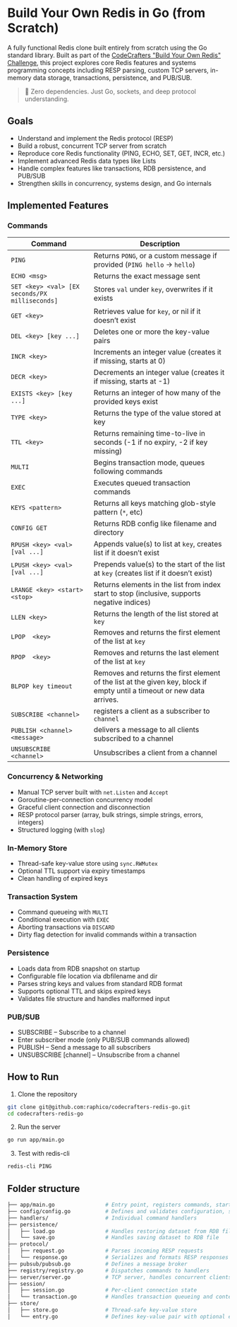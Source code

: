 # Build Your Own Redis in Go (from Scratch)

A fully functional Redis clone built entirely from scratch using the Go standard library. Built as part of the [CodeCrafters "Build Your Own Redis" Challenge](https://codecrafters.io/challenges/redis), this project explores core Redis features and systems programming concepts including RESP parsing, custom TCP servers, in-memory data storage, transactions, persistence, and PUB/SUB.

> 🚀 Zero dependencies. Just Go, sockets, and deep protocol understanding.

## Goals

- Understand and implement the Redis protocol (RESP)
- Build a robust, concurrent TCP server from scratch
- Reproduce core Redis functionality (PING, ECHO, SET, GET, INCR, etc.)
- Implement advanced Redis data types like Lists
- Handle complex features like transactions, RDB persistence, and PUB/SUB
- Strengthen skills in concurrency, systems design, and Go internals

## Implemented Features

### Commands

| Command                                        | Description                                                                                                             |
| ---------------------------------------------- | ----------------------------------------------------------------------------------------------------------------------- |
| `PING`                                         | Returns `PONG`, or a custom message if provided (`PING hello` → `hello`)                                                |
| `ECHO <msg>`                                   | Returns the exact message sent                                                                                          |
| `SET <key> <val> [EX seconds/PX milliseconds]` | Stores `val` under `key`, overwrites if it exists                                                                       |
| `GET <key>`                                    | Retrieves value for `key`, or nil if it doesn’t exist                                                                   |
| `DEL <key> [key ...]`                          | Deletes one or more the key-value pairs                                                                                 |
| `INCR <key>`                                   | Increments an integer value (creates it if missing, starts at 0)                                                        |
| `DECR <key>`                                   | Decrements an integer value (creates it if missing, starts at -1)                                                       |
| `EXISTS <key> [key ...]`                       | Returns an integer of how many of the provided keys exist                                                               |
| `TYPE <key>`                                   | Returns the type of the value stored at key                                                                             |
| `TTL <key>`                                    | Returns remaining time-to-live in seconds (-1 if no expiry, -2 if key missing)                                          |
| `MULTI`                                        | Begins transaction mode, queues following commands                                                                      |
| `EXEC`                                         | Executes queued transaction commands                                                                                    |
| `KEYS <pattern>`                               | Returns all keys matching glob-style pattern (`*`, etc)                                                                 |
| `CONFIG GET`                                   | Returns RDB config like filename and directory                                                                          |
| `RPUSH <key> <val> [val ...]`                  | Appends value(s) to list at `key`, creates list if it doesn’t exist                                                     |
| `LPUSH <key> <val> [val ...]`                  | Prepends value(s) to the start of the list at `key` (creates list if it doesn’t exist)                                  |
| `LRANGE <key> <start> <stop>`                  | Returns elements in the list from index start to stop (inclusive, supports negative indices)                            |
| `LLEN <key>`                                   | Returns the length of the list stored at `key`                                                                          |
| `LPOP  <key>`                                  | Removes and returns the first element of the list at `key`                                                              |
| `RPOP  <key>`                                  | Removes and returns the last element of the list at `key`                                                               |
| `BLPOP key timeout`                            | Removes and returns the first element of the list at the given key, block if empty until a timeout or new data arrives. |
| `SUBSCRIBE <channel>`                          | registers a client as a subscriber to `channel`                                                                         |
| `PUBLISH <channel> <message>`                  | delivers a message to all clients subscribed to a channel                                                               |
| `UNSUBSCRIBE <channel>`                        | Unsubscribes a client from a channel                                                                                    |

### Concurrency & Networking

- Manual TCP server built with `net.Listen` and `Accept`
- Goroutine-per-connection concurrency model
- Graceful client connection and disconnection
- RESP protocol parser (array, bulk strings, simple strings, errors, integers)
- Structured logging (with `slog`)

### In-Memory Store

- Thread-safe key-value store using `sync.RWMutex`
- Optional TTL support via expiry timestamps
- Clean handling of expired keys

### Transaction System

- Command queueing with `MULTI`
- Conditional execution with `EXEC`
- Aborting transactions via `DISCARD`
- Dirty flag detection for invalid commands within a transaction

### Persistence

- Loads data from RDB snapshot on startup
- Configurable file location via dbfilename and dir
- Parses string keys and values from standard RDB format
- Supports optional TTL and skips expired keys
- Validates file structure and handles malformed input

### PUB/SUB

- SUBSCRIBE <channel> – Subscribe to a channel
- Enter subscriber mode (only PUB/SUB commands allowed)
- PUBLISH <channel> <message> – Send a message to all subscribers
- UNSUBSCRIBE [channel] – Unsubscribe from a channel

## How to Run

1. Clone the repository

```bash
git clone git@github.com:raphico/codecrafters-redis-go.git
cd codecrafters-redis-go
```

2. Run the server

```bash
go run app/main.go
```

3. Test with redis-cli

```bash
redis-cli PING
```

## Folder structure

```bash
├── app/main.go                # Entry point, registers commands, starts server
├── config/config.go           # Defines and validates configuration, such as RDB path
├── handlers/                  # Individual command handlers
├── persistence/
│   ├── load.go                # Handles restoring dataset from RDB file
│   └── save.go                # Handles saving dataset to RDB file
├── protocol/
│   ├── request.go             # Parses incoming RESP requests
│   └── response.go            # Serializes and formats RESP responses
├── pubsub/pubsub.go           # Defines a message broker
├── registry/registry.go       # Dispatches commands to handlers
├── server/server.go           # TCP server, handles concurrent clients
├── session/
│   ├── session.go             # Per-client connection state
│   └── transaction.go         # Handles transaction queueing and context
├── store/
│   ├── store.go               # Thread-safe key-value store
│   └── entry.go               # Defines key-value pair with optional expiry
```
